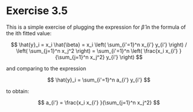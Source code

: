 
# Exercise 3.5

This is a simple exercise of plugging the expression for $\hat{\beta}$ in the formula of the ith fitted value:

$$
\hat{y}_i = x_i \hat{\beta} = x_i \left( \sum_{i'=1}^n x_{i'} y_{i'} \right) / \left( \sum_{j=1}^n x_j^2 \right) = \sum_{i'=1}^n \left( \frac{x_i x_{i'} }{\sum_{j=1}^n x_j^2} y_{i'} \right)
$$

and comparing to the expression

$$
\hat{y}_i = \sum_{i'=1}^n a_{i'} y_{i'}
$$

to obtain:

$$
a_{i'} =  \frac{x_i x_{i'} }{\sum_{j=1}^n x_j^2}
$$
